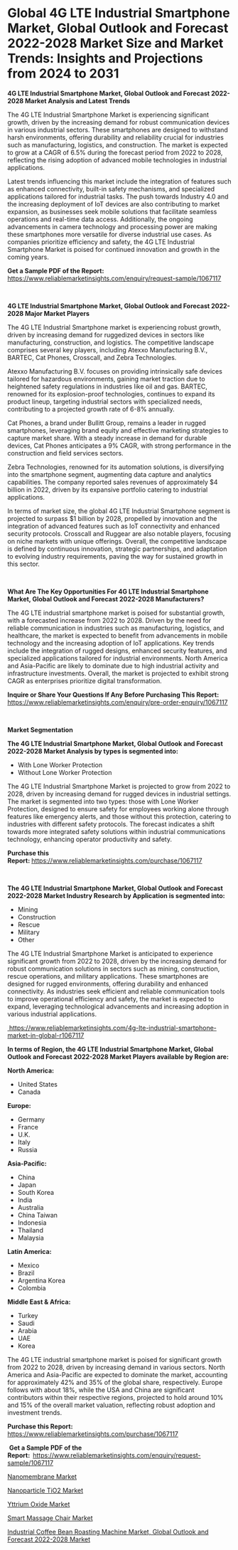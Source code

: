 <p><h1>Global 4G LTE Industrial Smartphone Market, Global Outlook and Forecast 2022-2028 Market Size and Market Trends: Insights and Projections from 2024 to 2031</h1></p><p><strong>4G LTE Industrial Smartphone Market, Global Outlook and Forecast 2022-2028 Market Analysis and Latest Trends</strong></p>
<p><p>The 4G LTE Industrial Smartphone Market is experiencing significant growth, driven by the increasing demand for robust communication devices in various industrial sectors. These smartphones are designed to withstand harsh environments, offering durability and reliability crucial for industries such as manufacturing, logistics, and construction. The market is expected to grow at a CAGR of 6.5% during the forecast period from 2022 to 2028, reflecting the rising adoption of advanced mobile technologies in industrial applications.</p><p>Latest trends influencing this market include the integration of features such as enhanced connectivity, built-in safety mechanisms, and specialized applications tailored for industrial tasks. The push towards Industry 4.0 and the increasing deployment of IoT devices are also contributing to market expansion, as businesses seek mobile solutions that facilitate seamless operations and real-time data access. Additionally, the ongoing advancements in camera technology and processing power are making these smartphones more versatile for diverse industrial use cases. As companies prioritize efficiency and safety, the 4G LTE Industrial Smartphone Market is poised for continued innovation and growth in the coming years.</p></p>
<p><strong>Get a Sample PDF of the Report:&nbsp;</strong> <a href="https://www.reliablemarketinsights.com/enquiry/request-sample/1067117">https://www.reliablemarketinsights.com/enquiry/request-sample/1067117</a></p>
<p>&nbsp;</p>
<p><strong>4G LTE Industrial Smartphone Market, Global Outlook and Forecast 2022-2028 Major Market Players</strong></p>
<p><p>The 4G LTE Industrial Smartphone market is experiencing robust growth, driven by increasing demand for ruggedized devices in sectors like manufacturing, construction, and logistics. The competitive landscape comprises several key players, including Atexxo Manufacturing B.V., BARTEC, Cat Phones, Crosscall, and Zebra Technologies.</p><p>Atexxo Manufacturing B.V. focuses on providing intrinsically safe devices tailored for hazardous environments, gaining market traction due to heightened safety regulations in industries like oil and gas. BARTEC, renowned for its explosion-proof technologies, continues to expand its product lineup, targeting industrial sectors with specialized needs, contributing to a projected growth rate of 6-8% annually.</p><p>Cat Phones, a brand under Bullitt Group, remains a leader in rugged smartphones, leveraging brand equity and effective marketing strategies to capture market share. With a steady increase in demand for durable devices, Cat Phones anticipates a 9% CAGR, with strong performance in the construction and field services sectors.</p><p>Zebra Technologies, renowned for its automation solutions, is diversifying into the smartphone segment, augmenting data capture and analytics capabilities. The company reported sales revenues of approximately $4 billion in 2022, driven by its expansive portfolio catering to industrial applications.</p><p>In terms of market size, the global 4G LTE Industrial Smartphone segment is projected to surpass $1 billion by 2028, propelled by innovation and the integration of advanced features such as IoT connectivity and enhanced security protocols. Crosscall and Ruggear are also notable players, focusing on niche markets with unique offerings. Overall, the competitive landscape is defined by continuous innovation, strategic partnerships, and adaptation to evolving industry requirements, paving the way for sustained growth in this sector.</p></p>
<p>&nbsp;</p>
<p><strong>What Are The Key Opportunities For 4G LTE Industrial Smartphone Market, Global Outlook and Forecast 2022-2028 Manufacturers?</strong></p>
<p><p>The 4G LTE industrial smartphone market is poised for substantial growth, with a forecasted increase from 2022 to 2028. Driven by the need for reliable communication in industries such as manufacturing, logistics, and healthcare, the market is expected to benefit from advancements in mobile technology and the increasing adoption of IoT applications. Key trends include the integration of rugged designs, enhanced security features, and specialized applications tailored for industrial environments. North America and Asia-Pacific are likely to dominate due to high industrial activity and infrastructure investments. Overall, the market is projected to exhibit strong CAGR as enterprises prioritize digital transformation.</p></p>
<p><strong>Inquire or Share Your Questions If Any Before Purchasing This Report:</strong> <a href="https://www.reliablemarketinsights.com/enquiry/pre-order-enquiry/1067117">https://www.reliablemarketinsights.com/enquiry/pre-order-enquiry/1067117</a></p>
<p>&nbsp;</p>
<p><strong>Market Segmentation</strong></p>
<p><strong>The 4G LTE Industrial Smartphone Market, Global Outlook and Forecast 2022-2028 Market Analysis by types is segmented into:</strong></p>
<p><ul><li>With Lone Worker Protection</li><li>Without Lone Worker Protection</li></ul></p>
<p><p>The 4G LTE Industrial Smartphone Market is projected to grow from 2022 to 2028, driven by increasing demand for rugged devices in industrial settings. The market is segmented into two types: those with Lone Worker Protection, designed to ensure safety for employees working alone through features like emergency alerts, and those without this protection, catering to industries with different safety protocols. The forecast indicates a shift towards more integrated safety solutions within industrial communications technology, enhancing operator productivity and safety.</p></p>
<p><strong>Purchase this Report:&nbsp;</strong><a href="https://www.reliablemarketinsights.com/purchase/1067117">https://www.reliablemarketinsights.com/purchase/1067117</a></p>
<p>&nbsp;</p>
<p><strong>The 4G LTE Industrial Smartphone Market, Global Outlook and Forecast 2022-2028 Market Industry Research by Application is segmented into:</strong></p>
<p><ul><li>Mining</li><li>Construction</li><li>Rescue</li><li>Military</li><li>Other</li></ul></p>
<p><p>The 4G LTE Industrial Smartphone Market is anticipated to experience significant growth from 2022 to 2028, driven by the increasing demand for robust communication solutions in sectors such as mining, construction, rescue operations, and military applications. These smartphones are designed for rugged environments, offering durability and enhanced connectivity. As industries seek efficient and reliable communication tools to improve operational efficiency and safety, the market is expected to expand, leveraging technological advancements and increasing adoption in various industrial applications.</p></p>
<p><a href="https://www.reliablemarketinsights.com/4g-lte-industrial-smartphone-market-in-global-r1067117">&nbsp;https://www.reliablemarketinsights.com/4g-lte-industrial-smartphone-market-in-global-r1067117</a></p>
<p><strong>In terms of Region, the 4G LTE Industrial Smartphone Market, Global Outlook and Forecast 2022-2028 Market Players available by Region are:</strong></p>
<p>
    <p> <strong> North America: </strong>
        <ul>
            <li>United States</li>
            <li>Canada</li>
        </ul>
        </p> 
    <p> <strong> Europe: </strong>
        <ul>
            <li>Germany</li>
            <li>France</li>
            <li>U.K.</li>
            <li>Italy</li>
            <li>Russia</li>
        </ul>
        </p> 
    <p> <strong> Asia-Pacific: </strong>
        <ul>
            <li>China</li>
            <li>Japan</li>
            <li>South Korea</li>
            <li>India</li>
            <li>Australia</li>
            <li>China Taiwan</li>
            <li>Indonesia</li>
            <li>Thailand</li>
            <li>Malaysia</li>
        </ul>
        </p> 
    <p> <strong> Latin America: </strong>
        <ul>
            <li>Mexico</li>
            <li>Brazil</li>
            <li>Argentina Korea</li>
            <li>Colombia</li>
        </ul>
        </p> 
    <p> <strong> Middle East & Africa: </strong>
        <ul>
            <li>Turkey</li>
            <li>Saudi</li>
            <li>Arabia</li>
            <li>UAE</li>
            <li>Korea</li>
        </ul>
    </p>
    </p>
<p><p>The 4G LTE industrial smartphone market is poised for significant growth from 2022 to 2028, driven by increasing demand in various sectors. North America and Asia-Pacific are expected to dominate the market, accounting for approximately 42% and 35% of the global share, respectively. Europe follows with about 18%, while the USA and China are significant contributors within their respective regions, projected to hold around 10% and 15% of the overall market valuation, reflecting robust adoption and investment trends.</p></p>
<p><strong>Purchase this Report: </strong><a href="https://www.reliablemarketinsights.com/purchase/1067117">https://www.reliablemarketinsights.com/purchase/1067117</a></p>
<p>&nbsp;<strong>Get a Sample PDF of the Report:&nbsp;&nbsp;</strong><a href="https://www.reliablemarketinsights.com/enquiry/request-sample/1067117">https://www.reliablemarketinsights.com/enquiry/request-sample/1067117</a></p>
<p><strong></strong></p>
<p><p><a href="https://www.linkedin.com/pulse/market-dynamics-future-trends-global-nanomembrane-sector-forecasted-ilglf?trackingId=6mw%2BpB%2FwQCyvEM4o0mUMHw%3D%3D">Nanomembrane Market</a></p><p><a href="https://www.linkedin.com/pulse/global-nanoparticle-tio2-market-product-type-application-region-xv18f?trackingId=V0QxT94FR0OI4SUciqCSUQ%3D%3D">Nanoparticle TiO2 Market</a></p><p><a href="https://issuu.com/reportprime-2/docs/yttrium-oxide-market-size-2030.pptx_c169c4366238ec">Yttrium Oxide Market</a></p><p><a href="https://medium.com/@williambatz1907/what-is-smart-massage-chair-market-22922f7210b5?postPublishedType=initial">Smart Massage Chair Market</a></p><p><a href="https://github.com/napierswinnyfg/Market-Research-Report-List-1/blob/main/industrial-coffee-bean-roasting-machine-market-global-outlook-and-forecast-2022-2028-market.md">Industrial Coffee Bean Roasting Machine Market, Global Outlook and Forecast 2022-2028 Market</a></p></p>